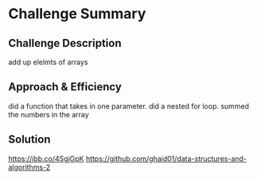 # Challenge Summary
<!-- Short summary or background information -->
## Challenge Description
add up elelmts of arrays 
## Approach & Efficiency
did a function that takes in one parameter. did a nested for loop.
summed the numbers in the array 
## Solution
<!-- Embedded whiteboard image -->
https://ibb.co/4SgjGpK
https://github.com/ghaid01/data-structures-and-algorithms-2